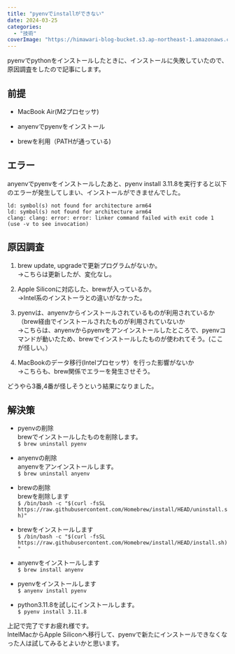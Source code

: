 ```yaml
---
title: "pyenvでinstallができない"
date: 2024-03-25
categories: 
  - "技術"
coverImage: "https://himawari-blog-bucket.s3.ap-northeast-1.amazonaws.com/posts/images/スクリーンショット-2024-03-25-14.01.43.png"
---
```


pyenvでpythonをインストールしたときに、インストールに失敗していたので、原因調査をしたので記事にします。

## 前提

- MacBook Air(M2プロセッサ)

- anyenvでpyenvをインストール

- brewを利用（PATHが通っている)

## エラー

anyenvでpyenvをインストールしたあと、pyenv install 3.11.8を実行すると以下のエラーが発生してしまい、インストールができませんでした。

```
ld: symbol(s) not found for architecture arm64
ld: symbol(s) not found for architecture arm64
clang: clang: error: error: linker command failed with exit code 1 (use -v to see invocation)
```

## 原因調査

1. brew update, upgradeで更新プログラムがないか。  
    →こちらは更新したが、変化なし。

3. Apple Siliconに対応した、brewが入っているか。  
    →Intel系のインストーラとの違いがなかった。

5. pyenvは、anyenvからインストールされているものが利用されているか  
    （brew経由でインストールされたものが利用されていないか  
    →こちらは、anyenvからpyenvをアンインストールしたところで、pyenvコマンドが動いたため、brewでインストールしたものが使われてそう。(ここが怪しい。）

7. MacBookのデータ移行(Intelプロセッサ）を行った影響がないか  
    →こちらも、brew関係でエラーを発生させそう。

どうやら3番,4番が怪しそうという結果になりました。

## 解決策

- pyenvの削除  
    brewでインストールしたものを削除します。  
    `$ brew uninstall pyenv`

- anyenvの削除  
    anyenvをアンインストールします。  
    `$ brew uninstall anyenv`

- brewの削除  
    brewを削除します  
    `$ /bin/bash -c "$(curl -fsSL https://raw.githubusercontent.com/Homebrew/install/HEAD/uninstall.sh)"`

- brewをインストールします  
    `$ /bin/bash -c "$(curl -fsSL https://raw.githubusercontent.com/Homebrew/install/HEAD/install.sh)"`

- anyenvをインストールします  
    `$ brew install anyenv`

- pyenvをインストールします  
    `$ anyenv install pyenv`

- python3.11.8を試しにインストールします。  
    `$ pyenv install 3.11.8`

上記で完了ですお疲れ様です。  
IntelMacからApple Siliconへ移行して、pyenvで新たにインストールできなくなった人は試してみるとよいかと思います。
